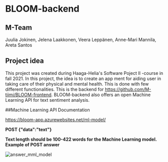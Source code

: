 # BLOOM-backend
## M-Team
Juulia Jokinen, Jelena Laakkonen, Veera Leppänen, Anne-Mari Mannila, Areta Santos
## Project idea
This project was created during Haaga-Helia's Software Poject II -course in fall 2021. In this project, the idea is to create an app ment for aiding user in taking care of their physical and mental health. This is done with few different functionalities. This is the backend for https://github.com/M-tiimi/BLOOM-frontend. BLOOM-backend also offers an open Machine Learning API for text sentiment analysis. 

##Machine Learning API Documentation

https://bloom-app.azurewebsites.net/ml-model/

**POST {"data":"text"}**

**Text length should be 100-422 words for the Machine Learning model.**
**Example of POST answer**





![answer_mml_model](https://user-images.githubusercontent.com/70891200/144716811-f1496a26-3b32-4965-81a3-561d585f69d0.png)
